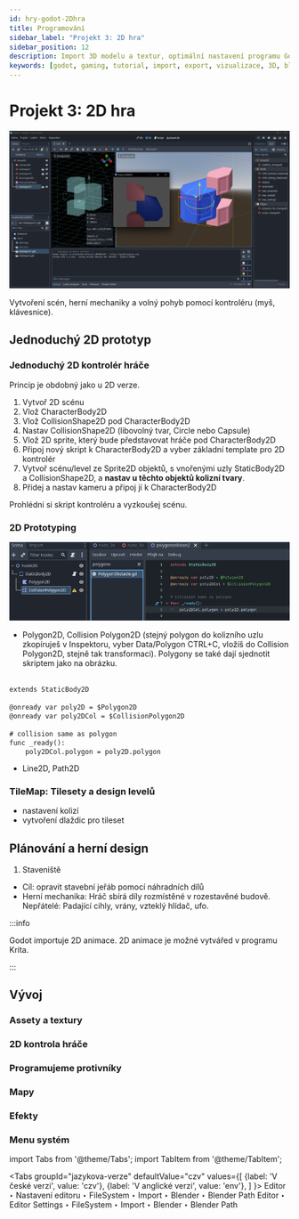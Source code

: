 ```yaml
---
id: hry-godot-2Dhra
title: Programování
sidebar_label: "Projekt 3: 2D hra"
sidebar_position: 12
description: Import 3D modelu a textur, optimální nastavení programu Godot pro programování her
keywords: [godot, gaming, tutorial, import, export, vizualizace, 3D, blender, blender3d, instalace, nastavení, digitální modelování]
---
```


# Projekt 3: 2D hra

![image](./images/godot3.png)

Vytvoření scén, herní mechaniky a volný pohyb pomocí kontroléru (myš, klávesnice).

## Jednoduchý 2D prototyp

### Jednoduchý 2D kontrolér hráče
Princip je obdobný jako u 2D verze.

1. Vytvoř 2D scénu
2. Vlož CharacterBody2D 
3. Vlož CollisionShape2D pod CharacterBody2D
4. Nastav CollisionShape2D (libovolný tvar, Circle nebo Capsule)
5. Vlož 2D sprite, který bude představovat hráče pod CharacterBody2D
6. Připoj nový skript k CharacterBody2D a vyber základní template pro 2D kontrolér
7. Vytvoř scénu/level ze Sprite2D objektů, s vnořenými uzly StaticBody2D a CollisionShape2D, a **nastav u těchto objektů kolizní tvary**. 
8. Přidej a nastav kameru a připoj jí k CharacterBody2D

Prohlédni si skript kontroléru a vyzkoušej scénu.

### 2D Prototyping

![image](./images/polygon-prototype.jpg)

- Polygon2D, Collision Polygon2D (stejný polygon do kolizního uzlu zkopíruješ v Inspektoru, vyber Data/Polygon CTRL+C, vložíš do Collision Polygon2D, stejně tak transformaci). Polygony se také dají sjednotit skriptem jako na obrázku.

```gdscript

extends StaticBody2D

@onready var poly2D = $Polygon2D
@onready var poly2DCol = $CollisionPolygon2D

# collision same as polygon
func _ready():
	poly2DCol.polygon = poly2D.polygon

```
- Line2D, Path2D

### TileMap: Tilesety a design levelů

- nastavení kolizí
- vytvoření dlaždic pro tileset

## Plánování a herní design

1. Staveniště 

- Cíl: opravit stavební jeřáb pomocí náhradních dílů
- Herní mechanika: Hráč sbírá díly rozmístěné v rozestavěné budově. Nepřátelé: Padající cihly, vrány, vzteklý hlídač, ufo.

:::info

Godot importuje 2D animace. 2D animace je možné vytvářed v programu Krita.

:::


## Vývoj

### Assety a textury
### 2D kontrola hráče
### Programujeme protivníky
### Mapy
### Efekty
### Menu systém



import Tabs from '@theme/Tabs';
import TabItem from '@theme/TabItem';

<Tabs
  groupId="jazykova-verze"
  defaultValue="czv"
  values={[
    {label: 'V české verzi', value: 'czv'},
    {label: 'V anglické verzi', value: 'env'},
  ]
}>
<TabItem value="czv">Editor ‣ Nastavení editoru ‣ FileSystem ‣ Import ‣ Blender ‣ Blender Path</TabItem>
<TabItem value="env">Editor ‣ Editor Settings ‣ FileSystem ‣ Import ‣ Blender ‣ Blender Path</TabItem>
</Tabs>







